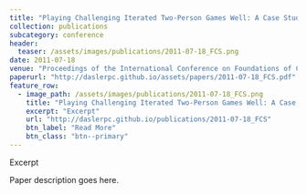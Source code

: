 ```yaml
---
title: "Playing Challenging Iterated Two-Person Games Well: A Case Study on the Iterated Traveler's Dilemma"
collection: publications
subcategory: conference
header: 
  teaser: /assets/images/publications/2011-07-18_FCS.png
date: 2011-07-18
venue: "Proceedings of the International Conference on Foundations of Computer Science (FCS)"
paperurl: "http://daslerpc.github.io/assets/papers/2011-07-18_FCS.pdf"
feature_row: 
  - image_path: /assets/images/publications/2011-07-18_FCS.png
    title: "Playing Challenging Iterated Two-Person Games Well: A Case Study on the Iterated Traveler's Dilemma"
    excerpt: "Excerpt"
    url: "http://daslerpc.github.io/publications/2011-07-18_FCS"
    btn_label: "Read More"
    btn_class: "btn--primary"
---
```


Excerpt

Paper description goes here.